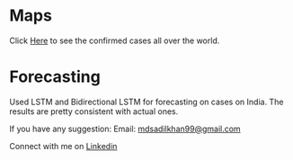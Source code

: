 # Maps

Click [Here](https://sadilkhan.github.io/COVID-19-Analysis/corona_country.html) to see the confirmed cases all over the world. 


# Forecasting

Used LSTM and Bidirectional LSTM for forecasting on cases on India.
The results are pretty consistent with actual ones.

If you have any suggestion:
Email: mdsadilkhan99@gmail.com

Connect with me on [Linkedin](https://www.linkedin.com/in/md-sadil-khan-a96568170)
